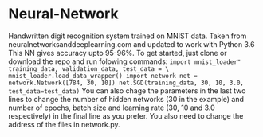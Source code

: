 # Neural-Network
Handwritten digit recognition system trained on MNIST data. Taken from neuralnetworksanddeeplearning.com and updated to work with Python 3.6
This NN gives accuracy upto 95-96%. To get started, just clone or download the repo and run folowing commands:
		`import mnist_loader"
		training_data, validation_data, test_data = \
		mnist_loader.load_data_wrapper()
		import network
		net = network.Network([784, 30, 10])
		net.SGD(training_data, 30, 10, 3.0, test_data=test_data)`
You can also chage the parameters in the last two lines to change the number of hidden networks (30 in the example) and number of epochs, batch size and learning rate (30, 10 and 3.0 respectively) in the final line as you prefer. You also need to change the address of the files in network.py.
